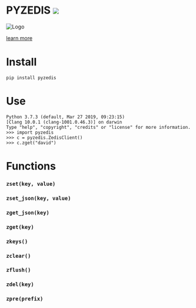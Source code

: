 # PYZEDIS <img src="https://img.shields.io/github/stars/drbh/zedis.svg" />

<img src="https://github.com/drbh/zedis/blob/master/public/zedislogo.png" alt="Logo">

[learn more](https://github.com/drbh/zedis)

# Install
```
pip install pyzedis
```


# Use

```
Python 3.7.3 (default, Mar 27 2019, 09:23:15) 
[Clang 10.0.1 (clang-1001.0.46.3)] on darwin
Type "help", "copyright", "credits" or "license" for more information.
>>> import pyzedis
>>> c = pyzedis.ZedisClient()
>>> c.zget("david")
```

# Functions

### `zset(key, value)`
### `zset_json(key, value)`
### `zget_json(key)`
### `zget(key)`
### `zkeys()`
### `zclear()`
### `zflush()`
### `zdel(key)`
### `zpre(prefix)`
